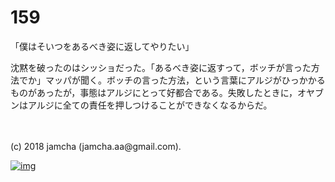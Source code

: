 # 159

「僕はそいつをあるべき姿に返してやりたい」  

沈黙を破ったのはシッショだった。「あるべき姿に返すって，ボッチが言った方法でか」マッパが聞く。ボッチの言った方法，という言葉にアルジがひっかかるものがあったが，事態はアルジにとって好都合である。失敗したときに，オヤブンはアルジに全ての責任を押しつけることができなくなるからだ。  

<br>  
<br>  
(c) 2018 jamcha (jamcha.aa@gmail.com).  

[![img](http://i.creativecommons.org/l/by-nc-sa/4.0/88x31.png)](http://creativecommons.org/licenses/by-nc-sa/4.0/deed)